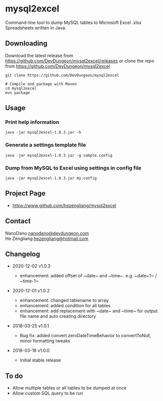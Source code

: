 mysql2excel
=============

Command-line tool to dump MySQL tables to Microsoft Excel .xlsx Spreadsheets written
in Java.


## Downloading

Download the latest release from https://github.com/DevDungeon/mysql2excel/releases
or clone the repo from https://github.com/DevDungeon/mysql2excel
    
    git clone https://github.com/DevDungeon/mysql2excel

    # Compile and package with Maven
    cd mysql2excel
    mvn package

## Usage

### Print help information

    java -jar mysql2excel-1.0.3.jar -h

### Generate a settings template file

    java -jar mysql2excel-1.0.3.jar -g sample.config

### Dump from MySQL to Excel using settings in config file

    java -jar mysql2excel-1.0.3.jar my.config


## Project Page

* https://www.github.com/hezengliang/mysql2excel

## Contact

NanoDano <nanodano@devdungeon.com>  
He Zengliang <hezengliang@hotmail.com>  

## Changelog
* 2020-12-02 v1.0.3
    * enhancement: added offset of ~date~ and ~time~. e.g. ~date+1~ / ~time-1~
    
* 2020-12-01 v1.0.2
    * enhancement: changed tablename to array
    * enhancement: added condition for all tables
    * enhancement: add replacement with ~date~ and ~time~ for output file name and auto creating directory

* 2018-03-25 v1.0.1
    * Bug fix: added convert zeroDateTimeBehavior to convertToNull, minor formatting tweaks
* 2018-03-18 v1.0.0
    * Initial stable release

## To do

* Allow multiple tables or all tables to be dumped at once
* Allow custom SQL query to be run
